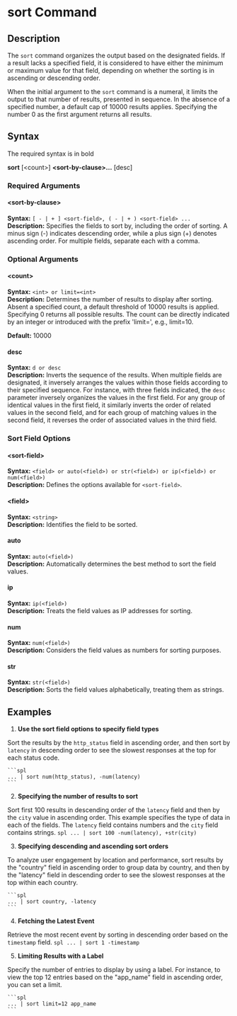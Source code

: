 # sort Command

## Description

The `sort` command organizes the output based on the designated fields. If a result lacks a specified field, it is considered to have either the minimum or maximum value for that field, depending on whether the sorting is in ascending or descending order.

When the initial argument to the `sort` command is a numeral, it limits the output to that number of results, presented in sequence. In the absence of a specified number, a default cap of 10000 results applies. Specifying the number 0 as the first argument returns all results.

## Syntax
The required syntax is in bold

**sort**
[\<count\>]
**\<sort-by-clause\>...**
[desc]

### Required Arguments

#### \<sort-by-clause\>
**Syntax:** `[ - | + ] <sort-field>, ( - | + ) <sort-field> ...`\
**Description:** Specifies the fields to sort by, including the order of sorting. A minus sign (-) indicates descending order, while a plus sign (+) denotes ascending order. For multiple fields, separate each with a comma.

### Optional Arguments

#### \<count\>
**Syntax:** `<int> or limit=<int>`\
**Description:** Determines the number of results to display after sorting. Absent a specified count, a default threshold of 10000 results is applied. Specifying 0 returns all possible results. The count can be directly indicated by an integer or introduced with the prefix 'limit=', e.g., limit=10.

**Default:** 10000

#### desc
**Syntax:** `d or desc`\
**Description:** Inverts the sequence of the results. When multiple fields are designated, it inversely arranges the values within those fields according to their specified sequence. For instance, with three fields indicated, the `desc` parameter inversely organizes the values in the first field. For any group of identical values in the first field, it similarly inverts the order of related values in the second field, and for each group of matching values in the second field, it reverses the order of associated values in the third field.

### Sort Field Options

#### \<sort-field\>
**Syntax:** `<field> or auto(<field>) or str(<field>) or ip(<field>) or num(<field>)`\
**Description:** Defines the options available for `<sort-field>`.

#### \<field\>
**Syntax:** `<string>`\
**Description:** Identifies the field to be sorted.

#### auto
**Syntax:** `auto(<field>)`\
**Description:** Automatically determines the best method to sort the field values.

#### ip
**Syntax:** `ip(<field>)`\
**Description:** Treats the field values as IP addresses for sorting.

#### num
**Syntax:** `num(<field>)`\
**Description:** Considers the field values as numbers for sorting purposes.

#### str
**Syntax:** `str(<field>)`\
**Description:** Sorts the field values alphabetically, treating them as strings.

## Examples

1. **Use the sort field options to specify field types**

Sort the results by the `http_status` field in ascending order, and then sort by `latency` in descending order to see the slowest responses at the top for each status code.

    ```spl
    ... | sort num(http_status), -num(latency)
    ```

2. **Specifying the number of results to sort**

Sort first 100 results in descending order of the `latency` field and then by the `city` value in ascending order. This example specifies the type of data in each of the fields. The `latency` field contains numbers and the `city` field contains strings.
	```spl
	... | sort 100 -num(latency), +str(city)
	```

3. **Specifying descending and ascending sort orders**

To analyze user engagement by location and performance, sort results by the "country" field in ascending order to group data by country, and then by the "latency" field in descending order to see the slowest responses at the top within each country.

	```spl
	... | sort country, -latency
	```

4. **Fetching the Latest Event**

Retrieve the most recent event by sorting in descending order based on the `timestamp` field.
	```spl
	... | sort 1 -timestamp
	```

5. **Limiting Results with a Label**

Specify the number of entries to display by using a label. For instance, to view the top 12 entries based on the "app_name" field in ascending order, you can set a limit.

	```spl
	... | sort limit=12 app_name
	```

